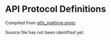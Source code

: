 # API Protocol Definitions
Compiled from [gtfs_realtime.proto](https://github.com/google/transit/blob/master/gtfs-realtime/proto/gtfs-realtime.proto)

Source file has not been identified yet.